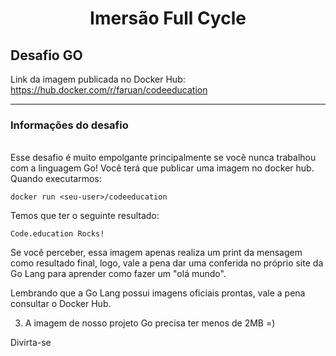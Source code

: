 # <center>**Imersão Full Cycle**</center>

## **Desafio GO**

Link da imagem publicada no Docker Hub: https://hub.docker.com/r/faruan/codeeducation

---

### **Informações do desafio**

\
Esse desafio é muito empolgante principalmente se você nunca trabalhou com a linguagem Go!
Você terá que publicar uma imagem no docker hub. Quando executarmos:

```docker
docker run <seu-user>/codeeducation
```

Temos que ter o seguinte resultado:

```resultado
Code.education Rocks!
```

Se você perceber, essa imagem apenas realiza um print da mensagem como resultado final, logo, vale a pena dar uma conferida no próprio site da Go Lang para aprender como fazer um "olá mundo".

Lembrando que a Go Lang possui imagens oficiais prontas, vale a pena consultar o Docker Hub.

3. A imagem de nosso projeto Go precisa ter menos de 2MB =)

Divirta-se
